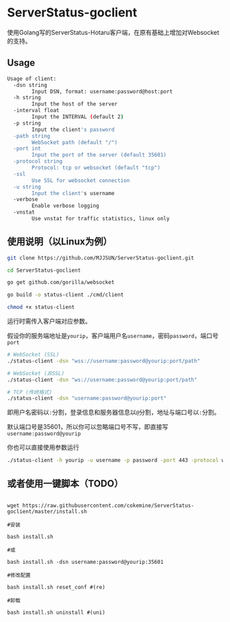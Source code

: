 # ServerStatus-goclient

使用Golang写的ServerStatus-Hotaru客户端，在原有基础上增加对Websocket的支持。

## Usage

```bash
Usage of client:
  -dsn string
        Input DSN, format: username:password@host:port
  -h string
        Input the host of the server
  -interval float
        Input the INTERVAL (default 2)
  -p string
        Input the client's password
  -path string
        WebSocket path (default "/")
  -port int
        Input the port of the server (default 35601)
  -protocol string
        Protocol: tcp or websocket (default "tcp")
  -ssl
        Use SSL for websocket connection
  -u string
        Input the client's username
  -verbose
        Enable verbose logging
  -vnstat
        Use vnstat for traffic statistics, linux only
```

## 使用说明（以Linux为例）

```bash
git clone https://github.com/MJJSUN/ServerStatus-goclient.git

cd ServerStatus-goclient

go get github.com/gorilla/websocket

go build -o status-client ./cmd/client

chmod +x status-client
```

运行时需传入客户端对应参数。

假设你的服务端地址是`yourip`，客户端用户名`username`，密码`password`，端口号`port`
```bash
# WebSocket (SSL)
./status-client -dsn "wss://username:password@yourip:port/path"
```

```bash
# WebSocket (非SSL)
./status-client -dsn "ws://username:password@yourip:port/path"
```

```bash
# TCP (传统格式)
./status-client -dsn "username:password@yourip:port"
```

即用户名密码以`:`分割，登录信息和服务器信息以`@`分割，地址与端口号以`:`分割。

默认端口号是35601，所以你可以忽略端口号不写，即直接写`username:password@yourip`

你也可以直接使用参数运行

```bash
./status-client -h yourip -u username -p password -port 443 -protocol websocket -ssl -path / -verbose
```

## 或者使用一键脚本（TODO）

```shell

wget https://raw.githubusercontent.com/cokemine/ServerStatus-goclient/master/install.sh

#安装

bash install.sh

#或

bash install.sh -dsn username:password@yourip:35601

#修改配置

bash install.sh reset_conf #(re)

#卸载

bash install.sh uninstall #(uni)

```
